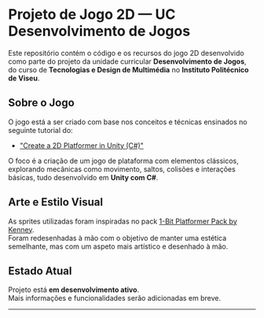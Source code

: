 # Projeto de Jogo 2D — UC Desenvolvimento de Jogos

Este repositório contém o código e os recursos do jogo 2D desenvolvido como parte do projeto da unidade curricular **Desenvolvimento de Jogos**, do curso de **Tecnologias e Design de Multimédia** no **Instituto Politécnico de Viseu**.

## Sobre o Jogo

O jogo está a ser criado com base nos conceitos e técnicas ensinados no seguinte tutorial do:

- ["Create a 2D Platformer in Unity (C#)"](https://www.youtube.com/watch?v=BwrzZI0_-qw&list=PLaaFfzxy_80EWnrTHyUkkIy6mJrhwGYN0)

O foco é a criação de um jogo de plataforma com elementos clássicos, explorando mecânicas como movimento, saltos, colisões e interações básicas, tudo desenvolvido em **Unity com C#**.

## Arte e Estilo Visual

As sprites utilizadas foram inspiradas no pack [1-Bit Platformer Pack by Kenney](https://www.kenney.nl/assets/1-bit-platformer-pack).  
Foram redesenhadas à mão com o objetivo de manter uma estética semelhante, mas com um aspeto mais artístico e desenhado à mão.

## Estado Atual

Projeto está **em desenvolvimento ativo**.  
Mais informações e funcionalidades serão adicionadas em breve.

---

